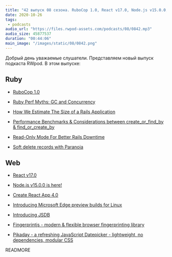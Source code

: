```yaml
---
title: "42 выпуск 08 сезона. RuboCop 1.0, React v17.0, Node.js v15.0.0, Create React App 4.0, Ruby Perf Myths, JSDB, Fingerprintjs и прочее"
date: 2020-10-26
tags:
 - podcasts
audio_url: "https://files.rwpod-assets.com/podcasts/08/0842.mp3"
audio_size: 45877537
duration: "00:44:06"
main_image: "/images/static/08/0842.png"
---
```


Добрый день уважаемые слушатели. Представляем новый выпуск подкаста RWpod. В этом выпуске:

## Ruby

 - [RuboCop 1.0](https://metaredux.com/posts/2020/10/21/rubocop-1-0.html)
 - [Ruby Perf Myths: GC and Concurrency](https://mailchi.mp/railsspeed/ruby-perf-myths-gc-and-concurrency?e=45f407dd66)
 - [How We Estimate The Size of a Rails Application](https://www.fastruby.io/blog/rails/code-quality/how-we-estimate-rails-application-size.html)


 - [Performance Benchmarks & Considerations between create_or_find_by & find_or_create_by](https://www.mayerdan.com/ruby/2020/10/22/ar-find_or_create)
 - [Read-Only Mode For Better Rails Downtime](https://ctoomey.com/writing/read-only-mode-for-better-rails-downtime/)
 - [Soft delete records with Paranoia](https://fullstackrubyonrails.com/blog/soft-delete-with-paranoia-gem-in-rails)

## Web

 - [React v17.0](https://reactjs.org/blog/2020/10/20/react-v17.html)
 - [Node.js v15.0.0 is here!](https://nodejs.medium.com/node-js-v15-0-0-is-here-deb00750f278)
 - [Create React App 4.0](https://github.com/facebook/create-react-app/blob/master/CHANGELOG.md#400-2020-10-23)
 - [Introducing Microsoft Edge preview builds for Linux](https://blogs.windows.com/msedgedev/2020/10/20/microsoft-edge-dev-linux/)


 - [Introducing JSDB](https://ar.al/2020/10/20/introducing-jsdb/)
 - [Fingerprintjs - modern & flexible browser fingerprinting library](https://github.com/fingerprintjs/fingerprintjs)
 - [Pikaday - a refreshing JavaScript Datepicker - lightweight, no dependencies, modular CSS](https://github.com/Pikaday/Pikaday)

READMORE
